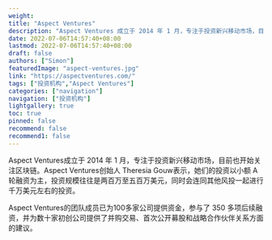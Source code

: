 ```yaml
---
weight: 
title: "Aspect Ventures"
description: "Aspect Ventures 成立于 2014 年 1 月，专注于投资新兴移动市场，目前也开始关注区块链"
date: 2022-07-06T14:57:40+08:00
lastmod: 2022-07-06T14:57:40+08:00
draft: false
authors: ["Simon"]
featuredImage: "aspect-ventures.jpg"
link: "https://aspectventures.com/"
tags: ["投资机构","Aspect Ventures"]
categories: ["navigation"]
navigation: ["投资机构"]
lightgallery: true
toc: true
pinned: false
recommend: false
recommend1: false
---
```

Aspect Ventures成立于 2014 年 1 月，专注于投资新兴移动市场，目前也开始关注区块链。Aspect Ventures创始人 Theresia Gouw表示，她们的投资以小额 A 轮融资为主，投资规模往往是两百万至五百万美元，同时会连同其他风投一起进行千万美元左右的投资。

Aspect Ventures的团队成员已为100多家公司提供资金，参与了 350 多项后续融资，并为数十家初创公司提供了并购交易、首次公开募股和战略合作伙伴关系方面的建议。